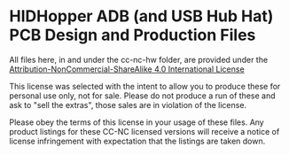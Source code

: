 # HIDHopper ADB (and USB Hub Hat) PCB Design and Production Files

All files here, in and under the cc-nc-hw folder, are provided under the [Attribution-NonCommercial-ShareAlike 4.0 International License](https://creativecommons.org/licenses/by-nc-sa/4.0/deed.en)

This license was selected with the intent to allow you to produce these for personal use only, not for sale.
Please do not produce a run of these and ask to "sell the extras", those sales are in violation of the license.

Please obey the terms of this license in your usage of these files.
Any product listings for these CC-NC licensed versions will receive a notice of license infringement with expectation that the listings are taken down.

